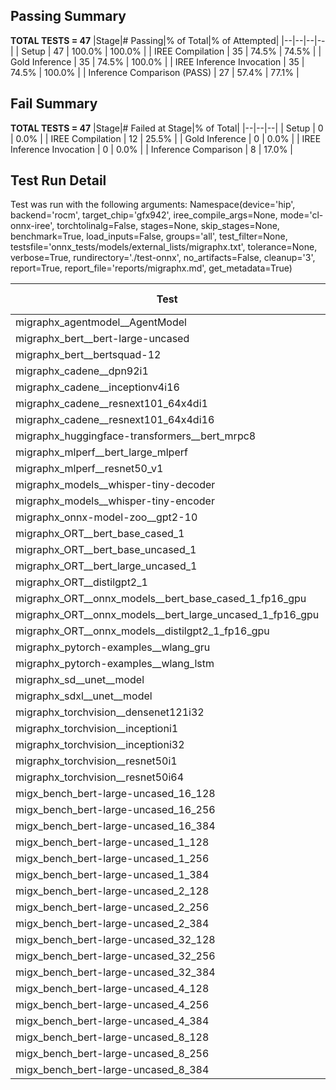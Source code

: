 ## Passing Summary

**TOTAL TESTS = 47**
|Stage|# Passing|% of Total|% of Attempted|
|--|--|--|--|
| Setup | 47 | 100.0% | 100.0% |
| IREE Compilation | 35 | 74.5% | 74.5% |
| Gold Inference | 35 | 74.5% | 100.0% |
| IREE Inference Invocation | 35 | 74.5% | 100.0% |
| Inference Comparison (PASS) | 27 | 57.4% | 77.1% |
## Fail Summary

**TOTAL TESTS = 47**
|Stage|# Failed at Stage|% of Total|
|--|--|--|
| Setup | 0 | 0.0% |
| IREE Compilation | 12 | 25.5% |
| Gold Inference | 0 | 0.0% |
| IREE Inference Invocation | 0 | 0.0% |
| Inference Comparison | 8 | 17.0% |
## Test Run Detail
Test was run with the following arguments:
Namespace(device='hip', backend='rocm', target_chip='gfx942', iree_compile_args=None, mode='cl-onnx-iree', torchtolinalg=False, stages=None, skip_stages=None, benchmark=True, load_inputs=False, groups='all', test_filter=None, testsfile='onnx_tests/models/external_lists/migraphx.txt', tolerance=None, verbose=True, rundirectory='./test-onnx', no_artifacts=False, cleanup='3', report=True, report_file='reports/migraphx.md', get_metadata=True)

| Test | Exit Status | Mean Benchmark Time (ms) | Notes |
|--|--|--|--|
| migraphx_agentmodel__AgentModel | Numerics | 2.4479662100647803 | |
| migraphx_bert__bert-large-uncased | PASS | 19.17559458201544 | |
| migraphx_bert__bertsquad-12 | compilation | None | |
| migraphx_cadene__dpn92i1 | compilation | None | |
| migraphx_cadene__inceptionv4i16 | compilation | None | |
| migraphx_cadene__resnext101_64x4di1 | compilation | None | |
| migraphx_cadene__resnext101_64x4di16 | compilation | None | |
| migraphx_huggingface-transformers__bert_mrpc8 | PASS | 7.235530220993067 | |
| migraphx_mlperf__bert_large_mlperf | Numerics | 32.12728161856325 | |
| migraphx_mlperf__resnet50_v1 | PASS | 4.89165466868629 | |
| migraphx_models__whisper-tiny-decoder | PASS | 44.42552387869606 | |
| migraphx_models__whisper-tiny-encoder | Numerics | 64.63273310671663 | |
| migraphx_onnx-model-zoo__gpt2-10 | compilation | None | |
| migraphx_ORT__bert_base_cased_1 | PASS | 122.94434533557957 | |
| migraphx_ORT__bert_base_uncased_1 | PASS | 127.64140790871654 | |
| migraphx_ORT__bert_large_uncased_1 | PASS | 509.3315049695472 | |
| migraphx_ORT__distilgpt2_1 | PASS | 68.88861328964897 | |
| migraphx_ORT__onnx_models__bert_base_cased_1_fp16_gpu | Numerics | 402.33629068825394 | |
| migraphx_ORT__onnx_models__bert_large_uncased_1_fp16_gpu | Numerics | 267.1329299143205 | |
| migraphx_ORT__onnx_models__distilgpt2_1_fp16_gpu | Numerics | 41.98413176745104 | |
| migraphx_pytorch-examples__wlang_gru | PASS | 17.813502614224102 | |
| migraphx_pytorch-examples__wlang_lstm | PASS | 9.24065627223885 | |
| migraphx_sd__unet__model | import_model | None | |
| migraphx_sdxl__unet__model | import_model | None | |
| migraphx_torchvision__densenet121i32 | compilation | None | |
| migraphx_torchvision__inceptioni1 | PASS | 5.324585754847662 | |
| migraphx_torchvision__inceptioni32 | compilation | None | |
| migraphx_torchvision__resnet50i1 | compilation | None | |
| migraphx_torchvision__resnet50i64 | compilation | None | |
| migx_bench_bert-large-uncased_16_128 | PASS | 31.9689242892447 | |
| migx_bench_bert-large-uncased_16_256 | PASS | 53.854913585102906 | |
| migx_bench_bert-large-uncased_16_384 | Numerics | 70.61081570573151 | |
| migx_bench_bert-large-uncased_1_128 | PASS | 12.537971978616396 | |
| migx_bench_bert-large-uncased_1_256 | PASS | 13.303948427609939 | |
| migx_bench_bert-large-uncased_1_384 | PASS | 20.317779132811765 | |
| migx_bench_bert-large-uncased_2_128 | PASS | 13.724823181785252 | |
| migx_bench_bert-large-uncased_2_256 | PASS | 13.51188472765 | |
| migx_bench_bert-large-uncased_2_384 | PASS | 21.424068827364668 | |
| migx_bench_bert-large-uncased_32_128 | PASS | 66.93511024738352 | |
| migx_bench_bert-large-uncased_32_256 | PASS | 100.05637818193505 | |
| migx_bench_bert-large-uncased_32_384 | Numerics | 140.1745623986547 | |
| migx_bench_bert-large-uncased_4_128 | PASS | 15.808245917368266 | |
| migx_bench_bert-large-uncased_4_256 | PASS | 17.261652460921006 | |
| migx_bench_bert-large-uncased_4_384 | PASS | 26.592494299014408 | |
| migx_bench_bert-large-uncased_8_128 | PASS | 20.21242622261828 | |
| migx_bench_bert-large-uncased_8_256 | PASS | 27.413599000507848 | |
| migx_bench_bert-large-uncased_8_384 | PASS | 40.4134625568986 | |
